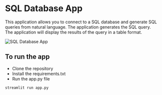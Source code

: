 
# SQL Database App

This application allows you to connect to a SQL database and generate SQL queries from natural language. The application generates the SQL query. The application will display the results of the query in a table format.

![SQL Database App](../img/apps/ai_sql_database_app.jpg)

## To run the app

- Clone the repository
- Install the requirements.txt
- Run the app.py file

```bash
streamlit run app.py
``` 
